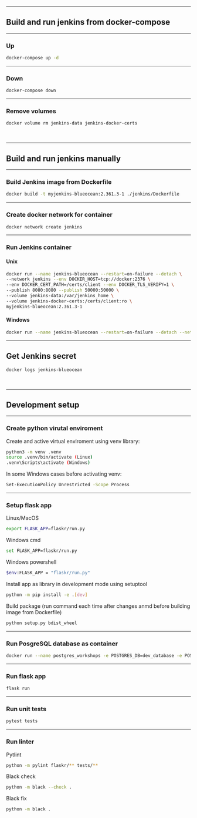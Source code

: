 <hr />

## Build and run jenkins from docker-compose

<hr />

### Up

```sh
docker-compose up -d
```

<hr />

### Down

```sh
docker-compose down
```

<hr />

### Remove volumes

```sh
docker volume rm jenkins-data jenkins-docker-certs
```

<br />
<hr />

## Build and run jenkins manually

<hr />

### Build Jenkins image from Dockerfile

```sh
docker build -t myjenkins-blueocean:2.361.3-1 ./jenkins/Dockerfile
```

<hr />

### Create docker network for container

```sh
docker network create jenkins
```

<hr />

### Run Jenkins container

#### Unix

```sh
docker run --name jenkins-blueocean --restart=on-failure --detach \
--network jenkins --env DOCKER_HOST=tcp://docker:2376 \
--env DOCKER_CERT_PATH=/certs/client --env DOCKER_TLS_VERIFY=1 \
--publish 8080:8080 --publish 50000:50000 \
--volume jenkins-data:/var/jenkins_home \
--volume jenkins-docker-certs:/certs/client:ro \
myjenkins-blueocean:2.361.3-1
```

#### Windows

```sh
docker run --name jenkins-blueocean --restart=on-failure --detach --network jenkins --env DOCKER_HOST=tcp://docker:2376 --env DOCKER_CERT_PATH=/certs/client --env DOCKER_TLS_VERIFY=1 --volume jenkins-data:/var/jenkins_home --volume jenkins-docker-certs:/certs/client:ro --publish 8080:8080 --publish 50000:50000 myjenkins-blueocean:2.361.3-1
```

<hr />

## Get Jenkins secret

```sh
docker logs jenkins-blueocean
```

<br />
<hr />

## Development setup

<hr />

### Create python virutal enviroment

Create and active virtual enviroment using venv library:

```sh
python3 -m venv .venv
source .venv/bin/activate (Linux)
.venv\Scripts\activate (Windows)
```

In some Windows cases before activating venv:

```sh
Set-ExecutionPolicy Unrestricted -Scope Process
```

<hr />

### Setup flask app

Linux/MacOS

```sh
export FLASK_APP=flaskr/run.py
```

Windows cmd

```sh
set FLASK_APP=flaskr/run.py
```

Windows powershell

```sh
$env:FLASK_APP = "flaskr/run.py"
```

Install app as library in development mode using setuptool

```sh
python -m pip install -e .[dev]
```

Build package (run command each time after changes anmd before building image from Dockerfile)

```sh
python setup.py bdist_wheel
```

<hr />

### Run PosgreSQL database as container

```sh
docker run --name postgres_workshops -e POSTGRES_DB=dev_database -e POSTGRES_USER=dev_user -e POSTGRES_PASSWORD=dev_user -p 5432:5432 -d postgres:14
```

<hr />

### Run flask app

```sh
flask run
```

<hr />

### Run unit tests

```sh
pytest tests
```

<hr />

### Run linter

Pytlint

```sh
python -m pylint flaskr/** tests/**
```

Black check

```sh
python -m black --check .
```

Black fix

```sh
python -m black .
```

